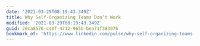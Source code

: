 ```yaml
---
date: '2021-03-29T08:19:43.349Z'
title: Why Self-Organizing Teams Don’t Work
modified: '2021-03-29T08:19:43.349Z'
guid: 20ca8576-c40f-4732-965b-bea71f383976
bookmark_of: 'https://www.linkedin.com/pulse/why-self-organizing-teams-dont-work-cliff-berg/'
---
```

 
